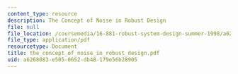 ```yaml
---
content_type: resource
description: The Concept of Noise in Robust Design
file: null
file_location: /coursemedia/16-881-robust-system-design-summer-1998/a6268083e5050652db48179e56b28905_the_concept_of_noise_in_robust_design.pdf
file_type: application/pdf
resourcetype: Document
title: the_concept_of_noise_in_robust_design.pdf
uid: a6268083-e505-0652-db48-179e56b28905
---
```

